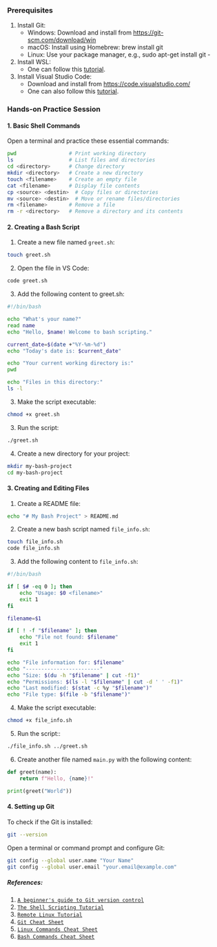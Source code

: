 
### Prerequisites
1. Install Git:
	- Windows: Download and install from https://git-scm.com/download/win
	- macOS: Install using Homebrew: brew install git
	- Linux: Use your package manager, e.g., sudo apt-get install git	- 
2.  Install WSL:
	 - One can follow this [tutorial](https://www.howtogeek.com/744328/how-to-install-the-windows-subsystem-for-linux-on-windows-11/).
3.  Install Visual Studio Code:
	 - Download and install from https://code.visualstudio.com/
	 - One can also follow this [tutorial](https://microsoft.github.io/vscode-essentials/en/01-getting-started.html).
### Hands-on Practice Session
#### 1. Basic Shell Commands  
Open a terminal and practice these essential commands:
```bash
pwd                 # Print working directory
ls                  # List files and directories
cd <directory>      # Change directory
mkdir <directory>   # Create a new directory
touch <filename>    # Create an empty file
cat <filename>      # Display file contents
cp <source> <destin>  # Copy files or directories
mv <source> <destin>  # Move or rename files/directories
rm <filename>       # Remove a file
rm -r <directory>   # Remove a directory and its contents

```

#### 2. Creating a Bash Script
1. Create a new file named `greet.sh`:
```bash
touch greet.sh

```
2. Open the file in VS Code:
```bash
code greet.sh

```
3. Add the following content to greet.sh:
```bash
#!/bin/bash

echo "What's your name?"
read name
echo "Hello, $name! Welcome to bash scripting."

current_date=$(date +"%Y-%m-%d")
echo "Today's date is: $current_date"

echo "Your current working directory is:"
pwd

echo "Files in this directory:"
ls -l

```
3. Make the script executable:
```bash
chmod +x greet.sh

```
3. Run the script:
```bash
./greet.sh

```

4. Create a new directory for your project:
```bash
mkdir my-bash-project
cd my-bash-project
```

#### 3. Creating and Editing Files
1. Create a README file:
```bash
echo "# My Bash Project" > README.md
```
2. Create a new bash script named `file_info.sh`:
```bash
touch file_info.sh
code file_info.sh
```
3. Add the following content to `file_info.sh`:
```bash
#!/bin/bash

if [ $# -eq 0 ]; then
    echo "Usage: $0 <filename>"
    exit 1
fi

filename=$1

if [ ! -f "$filename" ]; then
    echo "File not found: $filename"
    exit 1
fi

echo "File information for: $filename"
echo "------------------------"
echo "Size: $(du -h "$filename" | cut -f1)"
echo "Permissions: $(ls -l "$filename" | cut -d ' ' -f1)"
echo "Last modified: $(stat -c %y "$filename")"
echo "File type: $(file -b "$filename")"
```
 4. Make the script executable:
```bash
chmod +x file_info.sh
```
 5. Run the script::
```bash
./file_info.sh ../greet.sh
```

6. Create another file named `main.py` with the following content:
```python
def greet(name):
    return f"Hello, {name}!"

print(greet("World"))

```
#### 4. Setting up Git
To check if the Git is installed:
```bash
git --version
```
Open a terminal or command prompt and configure Git:
```bash
git config --global user.name "Your Name"
git config --global user.email "your.email@example.com"
```

##### References:
1. [`A beginner's guide to Git version control`](https://developers.redhat.com/articles/2023/08/02/beginners-guide-git-version-control#)
2. [`The Shell Scripting Tutorial`](https://www.shellscript.sh/)
3. [`Remote Linux Tutorial`](https://www.classes.cs.uchicago.edu/archive/2021/spring/15200-1/resources/linux.html)
4. [`Git Cheat Sheet`](https://developers.redhat.com/cheat-sheets/git-cheat-sheet)
5. [`Linux Commands Cheat Sheet`](https://developers.redhat.com/cheat-sheets/linux-commands-cheat-sheet)
6. [`Bash Commands Cheat Sheet`](https://developers.redhat.com/cheat-sheets/bash-shell-cheat-sheet)
